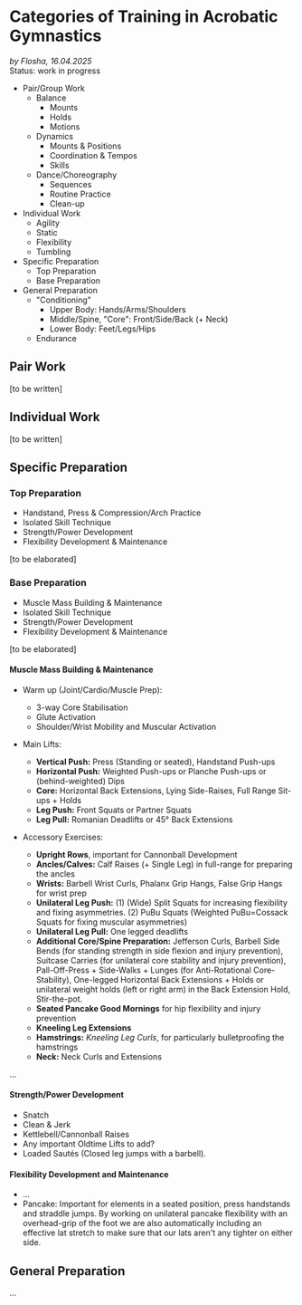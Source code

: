 # Categories of Training in Acrobatic Gymnastics

*by Flosha, 16.04.2025*  
Status: work in progress

* Pair/Group Work
  * Balance
     * Mounts
     * Holds
     * Motions  
  * Dynamics
     * Mounts & Positions
     * Coordination & Tempos
     * Skills 
  * Dance/Choreography
     * Sequences
     * Routine Practice
     * Clean-up 
* Individual Work
  * Agility 
  * Static 
  * Flexibility
  * Tumbling
* Specific Preparation
  * Top Preparation 
  * Base Preparation
* General Preparation 
  * "Conditioning" 
     * Upper Body: Hands/Arms/Shoulders
     * Middle/Spine, "Core": Front/Side/Back (+ Neck)
     * Lower Body: Feet/Legs/Hips  
  * Endurance


## Pair Work
[to be written]

## Individual Work
[to be written]

## Specific Preparation

### Top Preparation

* Handstand, Press & Compression/Arch Practice
* Isolated Skill Technique
* Strength/Power Development
* Flexibility Development & Maintenance

[to be elaborated]


### Base Preparation

* Muscle Mass Building & Maintenance
* Isolated Skill Technique
* Strength/Power Development
* Flexibility Development & Maintenance

[to be elaborated]


#### Muscle Mass Building & Maintenance

* Warm up (Joint/Cardio/Muscle Prep):
  * 3-way Core Stabilisation <!--(e.g. Hollow Ups, Side-Arch-ups or Side Planks, Arch-ups)-->
  * Glute Activation <!--(e.g. sidelying internal rotation or banded side-steps)-->
  * Shoulder/Wrist Mobility and Muscular Activation <!--(e.g. Push-ups and preparation with an empty barbell)-->

* Main Lifts:
  * **Vertical Push:** Press (Standing or seated), Handstand Push-ups
  * **Horizontal Push:** Weighted Push-ups or Planche Push-ups or (behind-weighted) Dips
  * **Core:** Horizontal Back Extensions, Lying Side-Raises, Full Range Sit-ups + Holds
  * **Leg Push:** Front Squats or Partner Squats
  * **Leg Pull:** Romanian Deadlifts or 45° Back Extensions

* Accessory Exercises:
  * **Upright Rows**, important for Cannonball Development
  * **Ancles/Calves:** Calf Raises (+ Single Leg) in full-range for preparing the ancles 
  * **Wrists:** Barbell Wrist Curls, Phalanx Grip Hangs, False Grip Hangs for wrist prep
  * **Unilateral Leg Push:** (1) (Wide) Split Squats for increasing flexibility and fixing asymmetries. (2) PuBu Squats (Weighted PuBu=Cossack Squats for fixing muscular asymmetries)
  * **Unilateral Leg Pull:** One legged deadlifts
  * **Additional Core/Spine Preparation:** Jefferson Curls, Barbell Side Bends (for standing strength in side flexion and injury prevention), Suitcase Carries (for unilateral core stability and injury prevention), Pall-Off-Press + Side-Walks + Lunges (for Anti-Rotational Core-Stability), One-legged Horizontal Back Extensions + Holds or unilateral weight holds (left or right arm) in the Back Extension Hold, Stir-the-pot.
  * **Seated Pancake Good Mornings** for hip flexibility and injury prevention
  * **Kneeling Leg Extensions**  
  * **Hamstrings:** *Kneeling Leg Curls*, for particularly bulletproofing the hamstrings
  * **Neck:** Neck Curls and Extensions

...


#### Strength/Power Development

* Snatch
* Clean & Jerk
* Kettlebell/Cannonball Raises
* Any important Oldtime Lifts to add?
* Loaded Sautés (Closed leg jumps with a barbell).


#### Flexibility Development and Maintenance

* ...
* Pancake: Important for elements in a seated position, press handstands and straddle jumps. By working on unilateral pancake flexibility with an overhead-grip of the foot we are also automatically including an effective lat stretch to make sure that our lats aren't any tighter on either side. 


## General Preparation
...



